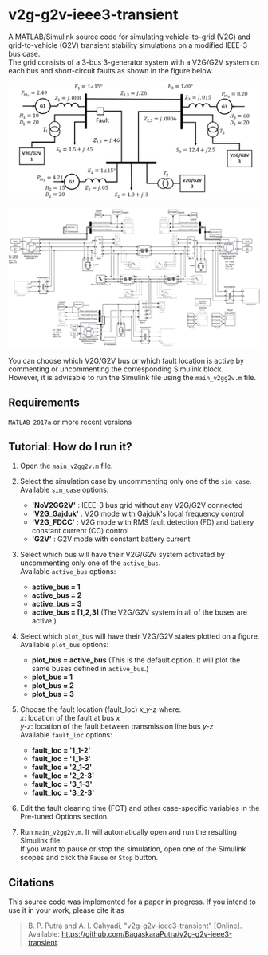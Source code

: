 # v2g-g2v-ieee3-transient
A MATLAB/Simulink source code for simulating vehicle-to-grid (V2G) and grid-to-vehicle (G2V) transient stability simulations on a modified IEEE-3 bus case.  
The grid consists of a 3-bus 3-generator system with a V2G/G2V system on each bus and short-circuit faults as shown in the figure below. 

<p align="center">
  <img src="images/sld.jpg"/>
</p>


<p align="center">
  <img src="images/simulink_full_diagram.PNG"/>
</p>

You can choose which V2G/G2V bus or which fault location is active by commenting or uncommenting the corresponding Simulink block.  
However, it is advisable to run the Simulink file using the `main_v2gg2v.m` file.

## Requirements
`MATLAB 2017a` or more recent versions

## Tutorial: How do I run it?
1. Open the `main_v2gg2v.m` file.

1. Select the simulation case by uncommenting only one of the `sim_case`.  
Available `sim_case` options:
   - **'NoV2GG2V'** : IEEE-3 bus grid without any V2G/G2V connected
   - **'V2G_Gajduk'** : V2G mode with Gajduk's local frequency control
   - **'V2G_FDCC'** : V2G mode with RMS fault detection (FD) and battery constant current (CC) control
   - **'G2V'** : G2V mode with constant battery current

1. Select which bus will have their V2G/G2V system activated by uncommenting only one of the `active_bus`.  
Available `active_bus` options:
   - **active_bus = 1**
   - **active_bus = 2**
   - **active_bus = 3**
   - **active_bus = [1,2,3]** (The V2G/G2V system in all of the buses are active.)

1. Select which `plot_bus` will have their V2G/G2V states plotted on a figure.  
Available `plot_bus` options:
   - **plot_bus = active_bus** (This is the default option. It will plot the same buses defined in `active_bus`.)
   - **plot_bus = 1**
   - **plot_bus = 2**
   - **plot_bus = 3**

1. Choose the fault location (fault_loc) *x_y-z* where:  
*x*: location of the fault at bus *x*  
*y-z*: location of the fault between transmission line bus *y-z*  
Available `fault_loc` options:
   - **fault_loc = '1_1-2'**
   - **fault_loc = '1_1-3'**
   - **fault_loc = '2_1-2'**
   - **fault_loc = '2_2-3'**
   - **fault_loc = '3_1-3'**
   - **fault_loc = '3_2-3'**

1. Edit the fault clearing time (FCT) and other case-specific variables in the Pre-tuned Options section.

1. Run `main_v2gg2v.m`.
It will automatically open and run the resulting Simulink file.  
If you want to pause or stop the simulation, 
open one of the Simulink scopes and click the `Pause` or `Stop` button.

## Citations
This source code was implemented for a paper in progress. If you intend to use it in your work, please cite it as
> B. P. Putra and A. I. Cahyadi, "v2g-g2v-ieee3-transient" [Online]. Available: <https://github.com/BagaskaraPutra/v2g-g2v-ieee3-transient>.